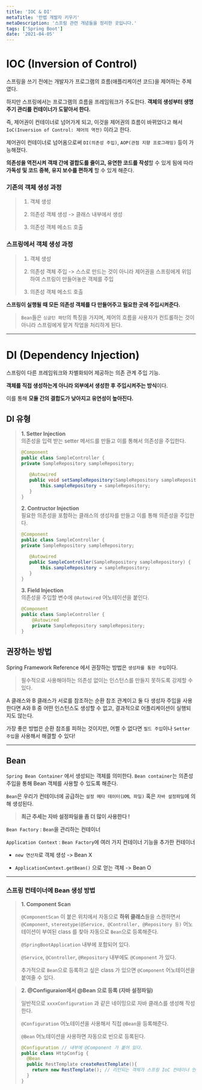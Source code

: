 ```yaml
---
title: 'IOC & DI'
metaTitle: '만렙 개발자 키우기'
metaDescription: '스프링 관련 개념들을 정리한 곳입니다.'
tags: ['Spring Boot']
date: '2021-04-05'
---
```


# IOC (Inversion of Control)

스프링을 쓰기 전에는 개발자가 프로그램의 흐름(애플리케이션 코드)을 제어하는 주체였다.

하지만 스프링에서는 프로그램의 흐름을 프레임워크가 주도한다. **객체의 생성부터 생명주기 관리를 컨테이너가 도맡아서 한다.**

즉, 제어권이 컨테이너로 넘어가게 되고, 이것을 제어권의 흐름이 바뀌었다고 해서 `IoC(Inversion of Control: 제어의 역전)` 이라고 한다.

제어권이 컨테이너로 넘어옴으로써 `DI(의존성 주입)`, `AOP(관점 지향 프로그래밍)` 등이 가능해졌다.

**의존성을 역전시켜 객채 간에 결합도를 줄이고, 유연한 코드를 작성**할 수 있게 됨에 따라 **가독성 및 코드 중복, 유지 보수를 편하게** 할 수 있게 해준다.


### 기존의 객체 생성 과정

> 1. 객체 생성
>
> 2. 의존성 객체 생성 -> 클래스 내부에서 생성
>
> 3. 의존성 객체 메소드 호출

### 스프링에서 객체 생성 과정

> 1. 객체 생성
>
> 2. 의존성 객체 주입 -> 스스로 만드는 것이 아니라 제어권을 스프링에게 위임하여 스프링이 만들어놓은 객체를 주입
>
> 3. 의존성 객체 메소드 호출


**스프링이 실행될 때 모든 의존성 객체를 다 만들어주고 필요한 곳에 주입시켜준다.**

> `Bean`들은 `싱글턴 패턴`의 특징을 가지며, 제어의 흐름을 사용자가 컨트롤하는 것이 아니라 스프링에게 맡겨 작업을 처리하게 된다.

<hr/>

# DI (Dependency Injection)

스프링이 다른 프레임워크와 차별화되어 제공하는 의존 관계 주입 기능.

**객체를 직접 생성하는게 아니라 외부에서 생성한 후 주입시켜주는 방식**이다.

이를 통해 **모듈 간의 결합도가 낮아지고 유연성이 높아진다.**

## DI 유형
> **1. Setter Injection** <br/>
> 의존성을 입력 받는 setter 메서드를 만들고 이를 통해서 의존성을 주입한다.
> ```java
> @Component
> public class SampleController {
> private SampleRepository sampleRepository;
>
>    @Autowired
>    public void setSampleRepository(SampleRepository sampleRepository) {
>        this.sampleRepository = sampleRepository;
>    }
> }
> ```
>
> **2. Contructor Injection** <br/>
> 필요한 의존성을 포함하는 클래스의 생성자를 만들고 이를 통해 의존성을 주입한다.
>
> ```java
> @Component
> public class SampleController {
> private SampleRepository sampleRepository;
>
>    @Autowired
>    public SampleController(SampleRepository sampleRepository) {
>        this.sampleRepository = sampleRepository;
>    }
> }
> ```
>
> **3. Field Injection** <br/>
> 의존성을 주입할 변수에 `@Autowired` 어노테이션을 붙인다.
> ```java
> @Component
> public class SampleController {
>     @Autowired
>     private SampleRepository sampleRepository;
> }
> ```
>

## 권장하는 방법
Spring Framework Reference 에서 권장하는 방법은 `생성자를 통한 주입`이다.

> 필수적으로 사용해야하는 의존성 없이는 인스턴스를 만들지 못하도록 강제할 수 있다.

A 클래스와 B 클래스가 서로를 참조하는 순환 참조 관계이고 둘 다 생성자 주입을 사용한다면 A와 B 중 어떤 인스턴스도 생성할 수 없고, 결과적으로 어플리케이션이 실행되지도 않는다.

가장 좋은 방법은 순환 참조를 피하는 것이지만, 어쩔 수 없다면 `필드 주입`이나 `Setter 주입`을 사용해서 해결할 수 있다!

<hr/>

## Bean
`Spring Bean Container` 에서 생성되는 객체를 의미한다. `Bean container`는 의존성 주입을 통해 Bean 객체를 사용할 수 있도록 해준다.

`Bean`은 우리가 컨테이너에 공급하는 `설정 메타 데이터(XML 파일)` 혹은 `자바 설정파일`에 의해 생성된다.

> **최근 추세는 자바 설정파일을 좀 더 많이 사용한다 !**

`Bean Factory` : `Bean`을 관리하는 컨테이너

`Application Context` : `Bean Factory`에 여러 가지 컨테이너 기능을 추가한 컨테이너

- `new 연산자`로 객체 생성 -> Bean X

- `ApplicationContext.getBean()` 으로 얻는 객체 -> Bean O

<hr/>

### 스프링 컨테이너에 Bean 생성 방법

> **1. Component Scan**
>
> `@ComponentScan` 이 붙은 위치에서 자동으로 **하위 클래스**들을 스캔하면서 `@Component`, `stereotype(@Service, @Controller, @Repository 등)` 어노테이션이 부여된 class 를 찾아 자동으로 `Bean`으로 등록해준다.
>
> `@SpringBootApplication` 내부에 포함되어 있다.
>
>  `@Service`, `@Controller`, `@Repository` 내부에도 `@Component` 가 있다.
>
>  추가적으로 `Bean`으로 등록하고 싶은 class 가 있으면 `@Component` 어노테이션을 붙여줄 수 있다.

> **2. @Configuraion에서 @Bean 으로 등록 (자바 설정파일)**
>
> 일반적으로 `xxxxConfiguration` 과 같은 네이밍으로 자바 클래스를 생성해 작성한다.
>
> `@Configuration` 어노테이션을 사용해서 직접 `@Bean`을 등록해준다.
>
> `@Bean` 어노테이션을 사용하면 자동으로 빈으로 등록된다.
>
> ```java
> @Configuration // 내부에 @Component 가 붙어 있다.
> public class HttpConfig {
>   @Bean
>   public RestTemplate createRestTemplate(){
>     return new RestTemplate(); // 리턴되는 객체가 스프링 IoC 컨테이너 안에 빈으로 등록
>   }
> }
> ```
